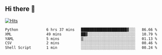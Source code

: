 ## Hi there 👋

<!--
**alihaqberdi/alihaqberdi** is a ✨ _special_ ✨ repository because its `README.md` (this file) appears on your GitHub profile.

Here are some ideas to get you started:

- 🔭 I’m currently working on ...
- 🌱 I’m currently learning ...
- 👯 I’m looking to collaborate on ...
- 🤔 I’m looking for help with ...
- 💬 Ask me about ...
- 📫 How to reach me: ...
- 😄 Pronouns: ...
- ⚡ Fun fact: ...
-->

[![Hits](https://hits.sh/github.com/alihaqberdi.svg)](https://hits.sh/github.com/alihaqberdi/)

<!--START_SECTION:waka-->

```txt
Python             6 hrs 37 mins   █████████████████████▓░░░   86.66 %
XML                49 mins         ██▓░░░░░░░░░░░░░░░░░░░░░░   10.79 %
YAML               5 mins          ▒░░░░░░░░░░░░░░░░░░░░░░░░   01.13 %
CSV                2 mins          ░░░░░░░░░░░░░░░░░░░░░░░░░   00.46 %
Shell Script       1 min           ░░░░░░░░░░░░░░░░░░░░░░░░░   00.24 %
```

<!--END_SECTION:waka-->
